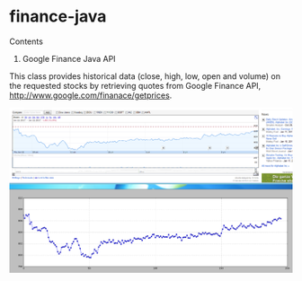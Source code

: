 # finance-java

Contents

1. Google Finance Java API

This class provides historical data (close, high, low, open and volume) on the requested stocks by retrieving quotes from Google Finance API, http://www.google.com/finanace/getprices.

![Alt text](https://github.com/aliceinnets/finance-java/blob/master/testGoogleFinanceGetprices.PNG?raw=true "Optional Title")

